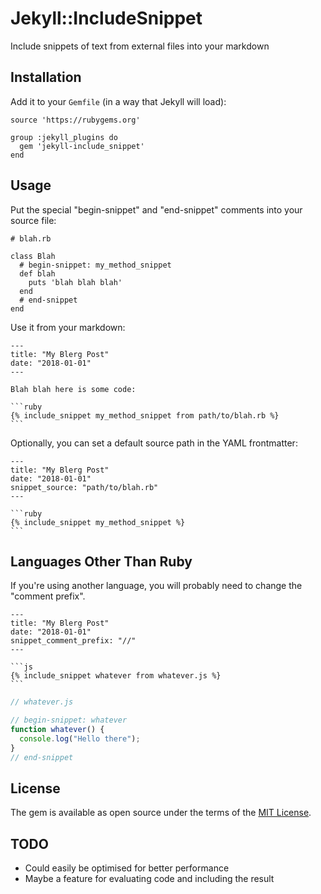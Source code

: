 # Jekyll::IncludeSnippet

Include snippets of text from external files into your markdown

## Installation

Add it to your `Gemfile` (in a way that Jekyll will load):

    source 'https://rubygems.org'

    group :jekyll_plugins do
      gem 'jekyll-include_snippet'
    end

## Usage

Put the special "begin-snippet" and "end-snippet" comments into your source file:

    # blah.rb

    class Blah
      # begin-snippet: my_method_snippet
      def blah
        puts 'blah blah blah'
      end
      # end-snippet
    end

Use it from your markdown:

    ---
    title: "My Blerg Post"
    date: "2018-01-01"
    ---

    Blah blah here is some code:

    ```ruby
    {% include_snippet my_method_snippet from path/to/blah.rb %}
    ```

Optionally, you can set a default source path in the YAML frontmatter:

    ---
    title: "My Blerg Post"
    date: "2018-01-01"
    snippet_source: "path/to/blah.rb"
    ---

    ```ruby
    {% include_snippet my_method_snippet %}
    ```

## Languages Other Than Ruby

If you're using another language, you will probably need to change the "comment prefix".

    ---
    title: "My Blerg Post"
    date: "2018-01-01"
    snippet_comment_prefix: "//"
    ---

    ```js
    {% include_snippet whatever from whatever.js %}
    ```

```js
// whatever.js

// begin-snippet: whatever
function whatever() {
  console.log("Hello there");
}
// end-snippet
```

## License

The gem is available as open source under the terms of the [MIT License](http://opensource.org/licenses/MIT).

## TODO

 - Could easily be optimised for better performance
 - Maybe a feature for evaluating code and including the result
